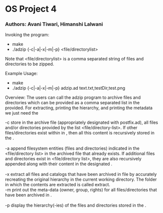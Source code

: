 # OS Project 4

### Authors: Avani Tiwari, Himanshi Lalwani

Invoking the program:
- make
- ./adzip {-c|-a|-x|-m|-p} <archive-file> <file/directorylist> 	

Note that <file/directorylist> is a comma separated string of files and directories to be zipped.

Example Usage:
- make
- ./adzip {-c|-a|-x|-m|-p} adzip.ad text.txt,testDir,test.png

Overview:
The users can call the adzip program to archive files and directories which can be provided as a comma separated list in the <archive-file> provided. 
For extracting, printing the hierarchy, and printing the metadata we just need the <archive-file> 			

-c store in the archive file <archive-file> (appropriately designated with postfix.ad), all files and/or directories provided by the list <file/directory-list>. If other files/directories exist within in <directory-list>, then all this content is recursively stored in the <archive-file>.<br>			
-a append filesystem entities (files and directories) indicated in the <file/directory list> in the archived file <archive-file> that already exists. If additional files and directories exist in <file/directory list>, they are also recursively appended along with their content in the designated <archive-file>.	<br>	
-x extract all files and catalogs that have been archived in file <archive-file> by accurately recreating the original hierarchy in the current working directory. The folder in which the contents are extracted is called extract. <br>
-m print out the meta-data (owner, group, rights) for all files/directories that have been archived in <archive-file>. <br>					
-p display the hierarchy(-ies) of the files and directories stored in the <archive-file>. <br>
